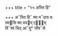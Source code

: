 +++
title = "१५ अस्ति हि"

+++
अ᳓स्ति हि᳓ ष्मा म᳓दाय वः  
स्म᳓सि ष्मा वय᳓म् एषा᳐म्  
वि᳓श्वं चिद् आ᳓यु° जीव᳓से
